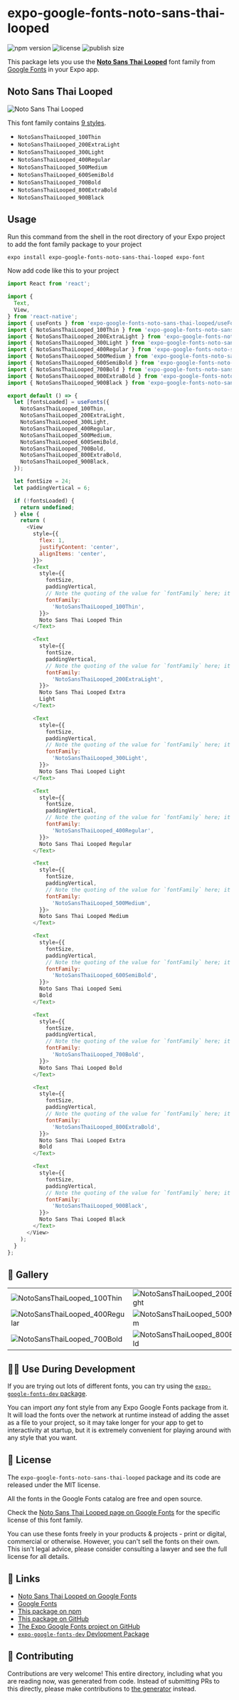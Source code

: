 # expo-google-fonts-noto-sans-thai-looped

![npm version](https://flat.badgen.net/npm/v/expo-google-fonts-noto-sans-thai-looped)
![license](https://flat.badgen.net/github/license/expo/google-fonts)
![publish size](https://flat.badgen.net/packagephobia/install/expo-google-fonts-noto-sans-thai-looped)

This package lets you use the [**Noto Sans Thai Looped**](https://fonts.google.com/specimen/Noto+Sans+Thai+Looped) font family from [Google Fonts](https://fonts.google.com/) in your Expo app.

## Noto Sans Thai Looped

![Noto Sans Thai Looped](./font-family.png)

This font family contains [9 styles](#-gallery).

- `NotoSansThaiLooped_100Thin`
- `NotoSansThaiLooped_200ExtraLight`
- `NotoSansThaiLooped_300Light`
- `NotoSansThaiLooped_400Regular`
- `NotoSansThaiLooped_500Medium`
- `NotoSansThaiLooped_600SemiBold`
- `NotoSansThaiLooped_700Bold`
- `NotoSansThaiLooped_800ExtraBold`
- `NotoSansThaiLooped_900Black`

## Usage

Run this command from the shell in the root directory of your Expo project to add the font family package to your project
```sh
expo install expo-google-fonts-noto-sans-thai-looped expo-font
```

Now add code like this to your project
```js
import React from 'react';

import {
  Text,
  View,
} from 'react-native';
import { useFonts } from 'expo-google-fonts-noto-sans-thai-looped/useFonts';
import { NotoSansThaiLooped_100Thin } from 'expo-google-fonts-noto-sans-thai-looped/100Thin';
import { NotoSansThaiLooped_200ExtraLight } from 'expo-google-fonts-noto-sans-thai-looped/200ExtraLight';
import { NotoSansThaiLooped_300Light } from 'expo-google-fonts-noto-sans-thai-looped/300Light';
import { NotoSansThaiLooped_400Regular } from 'expo-google-fonts-noto-sans-thai-looped/400Regular';
import { NotoSansThaiLooped_500Medium } from 'expo-google-fonts-noto-sans-thai-looped/500Medium';
import { NotoSansThaiLooped_600SemiBold } from 'expo-google-fonts-noto-sans-thai-looped/600SemiBold';
import { NotoSansThaiLooped_700Bold } from 'expo-google-fonts-noto-sans-thai-looped/700Bold';
import { NotoSansThaiLooped_800ExtraBold } from 'expo-google-fonts-noto-sans-thai-looped/800ExtraBold';
import { NotoSansThaiLooped_900Black } from 'expo-google-fonts-noto-sans-thai-looped/900Black';

export default () => {
  let [fontsLoaded] = useFonts({
    NotoSansThaiLooped_100Thin,
    NotoSansThaiLooped_200ExtraLight,
    NotoSansThaiLooped_300Light,
    NotoSansThaiLooped_400Regular,
    NotoSansThaiLooped_500Medium,
    NotoSansThaiLooped_600SemiBold,
    NotoSansThaiLooped_700Bold,
    NotoSansThaiLooped_800ExtraBold,
    NotoSansThaiLooped_900Black,
  });

  let fontSize = 24;
  let paddingVertical = 6;

  if (!fontsLoaded) {
    return undefined;
  } else {
    return (
      <View
        style={{
          flex: 1,
          justifyContent: 'center',
          alignItems: 'center',
        }}>
        <Text
          style={{
            fontSize,
            paddingVertical,
            // Note the quoting of the value for `fontFamily` here; it expects a string!
            fontFamily:
              'NotoSansThaiLooped_100Thin',
          }}>
          Noto Sans Thai Looped Thin
        </Text>

        <Text
          style={{
            fontSize,
            paddingVertical,
            // Note the quoting of the value for `fontFamily` here; it expects a string!
            fontFamily:
              'NotoSansThaiLooped_200ExtraLight',
          }}>
          Noto Sans Thai Looped Extra
          Light
        </Text>

        <Text
          style={{
            fontSize,
            paddingVertical,
            // Note the quoting of the value for `fontFamily` here; it expects a string!
            fontFamily:
              'NotoSansThaiLooped_300Light',
          }}>
          Noto Sans Thai Looped Light
        </Text>

        <Text
          style={{
            fontSize,
            paddingVertical,
            // Note the quoting of the value for `fontFamily` here; it expects a string!
            fontFamily:
              'NotoSansThaiLooped_400Regular',
          }}>
          Noto Sans Thai Looped Regular
        </Text>

        <Text
          style={{
            fontSize,
            paddingVertical,
            // Note the quoting of the value for `fontFamily` here; it expects a string!
            fontFamily:
              'NotoSansThaiLooped_500Medium',
          }}>
          Noto Sans Thai Looped Medium
        </Text>

        <Text
          style={{
            fontSize,
            paddingVertical,
            // Note the quoting of the value for `fontFamily` here; it expects a string!
            fontFamily:
              'NotoSansThaiLooped_600SemiBold',
          }}>
          Noto Sans Thai Looped Semi
          Bold
        </Text>

        <Text
          style={{
            fontSize,
            paddingVertical,
            // Note the quoting of the value for `fontFamily` here; it expects a string!
            fontFamily:
              'NotoSansThaiLooped_700Bold',
          }}>
          Noto Sans Thai Looped Bold
        </Text>

        <Text
          style={{
            fontSize,
            paddingVertical,
            // Note the quoting of the value for `fontFamily` here; it expects a string!
            fontFamily:
              'NotoSansThaiLooped_800ExtraBold',
          }}>
          Noto Sans Thai Looped Extra
          Bold
        </Text>

        <Text
          style={{
            fontSize,
            paddingVertical,
            // Note the quoting of the value for `fontFamily` here; it expects a string!
            fontFamily:
              'NotoSansThaiLooped_900Black',
          }}>
          Noto Sans Thai Looped Black
        </Text>
      </View>
    );
  }
};

```

## 🔡 Gallery


||||
|-|-|-|
|![NotoSansThaiLooped_100Thin](.//100Thin/NotoSansThaiLooped_100Thin.ttf.png)|![NotoSansThaiLooped_200ExtraLight](.//200ExtraLight/NotoSansThaiLooped_200ExtraLight.ttf.png)|![NotoSansThaiLooped_300Light](.//300Light/NotoSansThaiLooped_300Light.ttf.png)||
|![NotoSansThaiLooped_400Regular](.//400Regular/NotoSansThaiLooped_400Regular.ttf.png)|![NotoSansThaiLooped_500Medium](.//500Medium/NotoSansThaiLooped_500Medium.ttf.png)|![NotoSansThaiLooped_600SemiBold](.//600SemiBold/NotoSansThaiLooped_600SemiBold.ttf.png)||
|![NotoSansThaiLooped_700Bold](.//700Bold/NotoSansThaiLooped_700Bold.ttf.png)|![NotoSansThaiLooped_800ExtraBold](.//800ExtraBold/NotoSansThaiLooped_800ExtraBold.ttf.png)|![NotoSansThaiLooped_900Black](.//900Black/NotoSansThaiLooped_900Black.ttf.png)||


## 👩‍💻 Use During Development

If you are trying out lots of different fonts, you can try using the [`expo-google-fonts-dev` package](https://github.com/freeboub/google-fonts/tree/master/font-packages/dev#readme).

You can import *any* font style from any Expo Google Fonts package from it. It will load the fonts
over the network at runtime instead of adding the asset as a file to your project, so it may take longer
for your app to get to interactivity at startup, but it is extremely convenient
for playing around with any style that you want.

## 📖 License

The `expo-google-fonts-noto-sans-thai-looped` package and its code are released under the MIT license.

All the fonts in the Google Fonts catalog are free and open source.

Check the [Noto Sans Thai Looped page on Google Fonts](https://fonts.google.com/specimen/Noto+Sans+Thai+Looped) for the specific license of this font family.

You can use these fonts freely in your products & projects - print or digital, commercial or otherwise. However, you can't sell the fonts on their own. This isn't legal advice, please consider consulting a lawyer and see the full license for all details.

## 🔗 Links

- [Noto Sans Thai Looped on Google Fonts](https://fonts.google.com/specimen/Noto+Sans+Thai+Looped)
- [Google Fonts](https://fonts.google.com/)
- [This package on npm](https://www.npmjs.com/package/expo-google-fonts-noto-sans-thai-looped)
- [This package on GitHub](https://github.com/freeboub/google-fonts/tree/master/font-packages/noto-sans-thai-looped)
- [The Expo Google Fonts project on GitHub](https://github.com/freeboub/google-fonts)
- [`expo-google-fonts-dev` Devlopment Package](https://github.com/freeboub/google-fonts/tree/master/font-packages/dev)

## 🤝 Contributing

Contributions are very welcome! This entire directory, including what you are reading now, was generated from code. Instead of submitting PRs to this directly, please make contributions to [the generator](https://github.com/freeboub/google-fonts/tree/master/packages/generator) instead.
